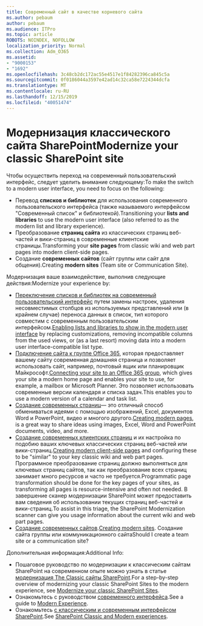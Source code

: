 ```yaml
---
title: Современный сайт в качестве корневого сайта
ms.author: pebaum
author: pebaum
ms.audience: ITPro
ms.topic: article
ROBOTS: NOINDEX, NOFOLLOW
localization_priority: Normal
ms.collection: Adm_O365
ms.assetid:
- "9000153"
- "1692"
ms.openlocfilehash: 3c48cb2dc172ac55e4517e1f84282396ca845c5a
ms.sourcegitcommit: 0f0186044a3597e42ad14c32ca58e7224344dcfa
ms.translationtype: MT
ms.contentlocale: ru-RU
ms.lasthandoff: 12/15/2019
ms.locfileid: "40051474"
---
```

# <a name="modernize-your-classic-sharepoint-site"></a><span data-ttu-id="57e4c-102">Модернизация классического сайта SharePoint</span><span class="sxs-lookup"><span data-stu-id="57e4c-102">Modernize your classic SharePoint site</span></span>

<span data-ttu-id="57e4c-103">Чтобы осуществить переход на современный пользовательский интерфейс, следует уделить внимание следующему:</span><span class="sxs-lookup"><span data-stu-id="57e4c-103">To make the switch to a modern user interface, you need to focus on the following:</span></span>

- <span data-ttu-id="57e4c-104">Перевод **списков и библиотек** для использования современного пользовательского интерфейса (также называемого интерфейсом "Современный список" и библиотекой).</span><span class="sxs-lookup"><span data-stu-id="57e4c-104">Transitioning your **lists and libraries** to use the modern user interface (also referred to as the modern list and library experience).</span></span>
- <span data-ttu-id="57e4c-105">Преобразование **страниц сайта** из классических страниц веб-частей и вики-страниц в современные клиентские страницы.</span><span class="sxs-lookup"><span data-stu-id="57e4c-105">Transforming your **site pages** from classic wiki and web part pages into modern client-side pages.</span></span>
- <span data-ttu-id="57e4c-106">Создание **современных сайтов** (сайт группы или сайт для общения).</span><span class="sxs-lookup"><span data-stu-id="57e4c-106">Creating **modern sites** (Team site or Communication Site).</span></span>

<span data-ttu-id="57e4c-107">Модернизация ваше взаимодействие, выполнив следующие действия:</span><span class="sxs-lookup"><span data-stu-id="57e4c-107">Modernize your experience by:</span></span>
- <span data-ttu-id="57e4c-108">[Переключение списков и библиотек на современный пользовательский интерфейс](https://docs.microsoft.com/sharepoint/dev/transform/modernize-userinterface-lists-and-libraries) путем замены настроек, удаления несовместимых столбцов из используемых представлений или (в крайнем случае) переноса данных в список, тип которого совместим с современным пользовательским интерфейсом.</span><span class="sxs-lookup"><span data-stu-id="57e4c-108">[Enabling lists and libraries to show in the modern user interface](https://docs.microsoft.com/sharepoint/dev/transform/modernize-userinterface-lists-and-libraries) by replacing customizations, removing incompatible columns from the used views, or (as a last resort) moving data into a modern user interface-compatible list type.</span></span>
- <span data-ttu-id="57e4c-109">[Подключение сайта к группе Office 365](https://docs.microsoft.com/sharepoint/dev/transform/modernize-connect-to-office365-group), которая предоставляет вашему сайту современная домашняя страница и позволяет использовать сайт, например, почтовый ящик или планировщик Майкрософт.</span><span class="sxs-lookup"><span data-stu-id="57e4c-109">[Connecting your site to an Office 365 group](https://docs.microsoft.com/sharepoint/dev/transform/modernize-connect-to-office365-group), which gives your site a modern home page and enables your site to use, for example, a mailbox or Microsoft Planner.</span></span> <span data-ttu-id="57e4c-110">Это позволяет использовать современные версии календаря и списка задач.</span><span class="sxs-lookup"><span data-stu-id="57e4c-110">This enables you to use a modern version of a calendar and task list.</span></span>
- <span data-ttu-id="57e4c-111">[Создание современных страниц](https://support.office.com/article/create-and-use-modern-pages-on-a-sharepoint-site-b3d46deb-27a6-4b1e-87b8-df851e503dec)— это отличный способ обмениваться идеями с помощью изображений, Excel, документов Word и PowerPoint, видео и многого другого.</span><span class="sxs-lookup"><span data-stu-id="57e4c-111">[Creating modern pages](https://support.office.com/article/create-and-use-modern-pages-on-a-sharepoint-site-b3d46deb-27a6-4b1e-87b8-df851e503dec), is a great way to share ideas using images, Excel, Word and PowerPoint documents, video, and more.</span></span>
- <span data-ttu-id="57e4c-112">[Создание современных клиентских страниц](https://docs.microsoft.com/sharepoint/dev/transform/modernize-userinterface-site-pages) и их настройка по подобию ваших ключевых классических страниц веб-частей или вики-страниц.</span><span class="sxs-lookup"><span data-stu-id="57e4c-112">[Creating modern client-side pages](https://docs.microsoft.com/sharepoint/dev/transform/modernize-userinterface-site-pages) and configuring these to be "similar" to your key classic wiki and web part pages.</span></span> <span data-ttu-id="57e4c-113">Программное преобразование страниц должно выполняться для ключевых страниц сайтов, так как преобразование всех страниц занимает много ресурсов и часто не требуется.</span><span class="sxs-lookup"><span data-stu-id="57e4c-113">Programmatic page transformation should be done for the key pages of your sites, as transforming all pages is resource-intensive and often not needed.</span></span> <span data-ttu-id="57e4c-114">В завершение сканер модернизации SharePoint может предоставить вам сведения об использовании текущих страниц веб-частей и вики-страниц.</span><span class="sxs-lookup"><span data-stu-id="57e4c-114">To assist in this triage, the SharePoint Modernization scanner can give you usage information about the current wiki and web part pages.</span></span>
- <span data-ttu-id="57e4c-115">[Создание современных сайтов](https://support.office.com/article/create-a-team-site-in-sharepoint-ef10c1e7-15f3-42a3-98aa-b5972711777d).</span><span class="sxs-lookup"><span data-stu-id="57e4c-115">[Creating modern sites](https://support.office.com/article/create-a-team-site-in-sharepoint-ef10c1e7-15f3-42a3-98aa-b5972711777d).</span></span> <span data-ttu-id="57e4c-116">Создание сайта группы или коммуникационного сайта</span><span class="sxs-lookup"><span data-stu-id="57e4c-116">Should I create a team site or a communication site?</span></span>

<span data-ttu-id="57e4c-117">Дополнительная информация:</span><span class="sxs-lookup"><span data-stu-id="57e4c-117">Additional Info:</span></span> 
- <span data-ttu-id="57e4c-118">Пошаговое руководство по модернизации к классическим сайтам SharePoint на современном опыте можно узнать в статье [модернизация The Classic сайты SharePoint](https://docs.microsoft.com/sharepoint/dev/transform/modernize-classic-sites).</span><span class="sxs-lookup"><span data-stu-id="57e4c-118">For a step-by-step overview of modernizing your classic SharePoint Sites to the modern experience, see [Modernize your classic SharePoint Sites](https://docs.microsoft.com/sharepoint/dev/transform/modernize-classic-sites).</span></span>
- <span data-ttu-id="57e4c-119">Ознакомьтесь с руководством [современного интерфейса](https://docs.microsoft.com/sharepoint/guide-to-sharepoint-modern-experience).</span><span class="sxs-lookup"><span data-stu-id="57e4c-119">See a guide to [Modern Experience](https://docs.microsoft.com/sharepoint/guide-to-sharepoint-modern-experience).</span></span>
- <span data-ttu-id="57e4c-120">Ознакомьтесь [с классическим и современным интерфейсом SharePoint](https://support.office.com/article/sharepoint-classic-and-modern-experiences-5725c103-505d-4a6e-9350-300d3ec7d73f).</span><span class="sxs-lookup"><span data-stu-id="57e4c-120">See [SharePoint Classic and Modern experiences](https://support.office.com/article/sharepoint-classic-and-modern-experiences-5725c103-505d-4a6e-9350-300d3ec7d73f).</span></span> 




